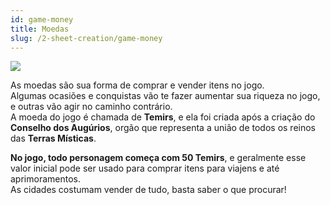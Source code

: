 ```yaml
---
id: game-money
title: Moedas
slug: /2-sheet-creation/game-money
---
```


<img src="https://fabulas-e-goblins-book.s3-us-west-2.amazonaws.com/criando-seu-personagem/moedas.png"/>

As moedas são sua forma de comprar e vender itens no jogo. <br/>
Algumas ocasiões e conquistas vão te fazer aumentar sua riqueza no jogo, e outras vão agir no caminho contrário. <br/>
A moeda do jogo é chamada de **Temirs**, e ela foi criada após a criação do **Conselho dos Augúrios**, orgão que representa a união de todos os reinos das **Terras Místicas**.

**No jogo, todo personagem começa com 50 Temirs**, e geralmente esse valor inicial pode ser usado para comprar itens para viajens e até aprimoramentos. <br/>
As cidades costumam vender de tudo, basta saber o que procurar!
